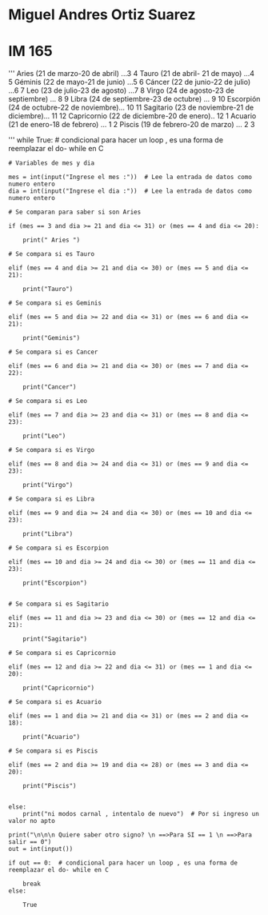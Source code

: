 # Miguel Andres Ortiz Suarez
# IM 165


'''
Aries (21 de marzo-20 de abril) ...3 4
Tauro (21 de abril- 21 de mayo) ...4 5
Géminis (22 de mayo-21 de junio) ...5 6
Cáncer (22 de junio-22 de julio) ...6 7
Leo (23 de julio-23 de agosto) ...7 8
Virgo (24 de agosto-23 de septiembre) ... 8 9
Libra (24 de septiembre-23 de octubre) ... 9 10
Escorpión (24 de octubre-22 de noviembre)... 10 11
Sagitario (23 de noviembre-21 de diciembre)... 11 12
Capricornio (22 de diciembre-20 de enero).. 12 1
Acuario (21 de enero-18 de febrero) ... 1 2
Piscis (19 de febrero-20 de marzo) ... 2 3



'''
while True:  # condicional para hacer un loop , es una forma de reemplazar el do- while en C

    # Variables de mes y dia

    mes = int(input("Ingrese el mes :"))  # Lee la entrada de datos como numero entero
    dia = int(input("Ingrese el dia :"))  # Lee la entrada de datos como numero entero

    # Se comparan para saber si son Aries

    if (mes == 3 and dia >= 21 and dia <= 31) or (mes == 4 and dia <= 20):

        print(" Aries ")

    # Se compara si es Tauro

    elif (mes == 4 and dia >= 21 and dia <= 30) or (mes == 5 and dia <= 21):

        print("Tauro")

    # Se compara si es Geminis

    elif (mes == 5 and dia >= 22 and dia <= 31) or (mes == 6 and dia <= 21):

        print("Geminis")

    # Se compara si es Cancer

    elif (mes == 6 and dia >= 21 and dia <= 30) or (mes == 7 and dia <= 22):

        print("Cancer")

    # Se compara si es Leo

    elif (mes == 7 and dia >= 23 and dia <= 31) or (mes == 8 and dia <= 23):

        print("Leo")

    # Se compara si es Virgo

    elif (mes == 8 and dia >= 24 and dia <= 31) or (mes == 9 and dia <= 23):

        print("Virgo")

    # Se compara si es Libra

    elif (mes == 9 and dia >= 24 and dia <= 30) or (mes == 10 and dia <= 23):

        print("Libra")

    # Se compara si es Escorpion

    elif (mes == 10 and dia >= 24 and dia <= 30) or (mes == 11 and dia <= 23):

        print("Escorpion")


    # Se compara si es Sagitario

    elif (mes == 11 and dia >= 23 and dia <= 30) or (mes == 12 and dia <= 21):

        print("Sagitario")

    # Se compara si es Capricornio

    elif (mes == 12 and dia >= 22 and dia <= 31) or (mes == 1 and dia <= 20):

        print("Capricornio")

    # Se compara si es Acuario

    elif (mes == 1 and dia >= 21 and dia <= 31) or (mes == 2 and dia <= 18):

        print("Acuario")

    # Se compara si es Piscis

    elif (mes == 2 and dia >= 19 and dia <= 28) or (mes == 3 and dia <= 20):

        print("Piscis")


    else:
        print("ni modos carnal , intentalo de nuevo")  # Por si ingreso un valor no apto

    print("\n\n\n Quiere saber otro signo? \n ==>Para SI == 1 \n ==>Para salir == 0")
    out = int(input())

    if out == 0:  # condicional para hacer un loop , es una forma de reemplazar el do- while en C

        break
    else:

        True
